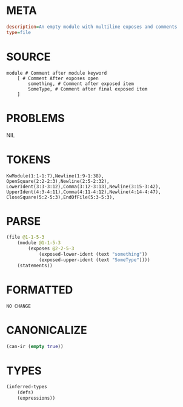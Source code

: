 # META
~~~ini
description=An empty module with multiline exposes and comments
type=file
~~~
# SOURCE
~~~roc
module # Comment after module keyword
	[ # Comment After exposes open
		something, # Comment after exposed item
		SomeType, # Comment after final exposed item
	]
~~~
# PROBLEMS
NIL
# TOKENS
~~~zig
KwModule(1:1-1:7),Newline(1:9-1:38),
OpenSquare(2:2-2:3),Newline(2:5-2:32),
LowerIdent(3:3-3:12),Comma(3:12-3:13),Newline(3:15-3:42),
UpperIdent(4:3-4:11),Comma(4:11-4:12),Newline(4:14-4:47),
CloseSquare(5:2-5:3),EndOfFile(5:3-5:3),
~~~
# PARSE
~~~clojure
(file @1-1-5-3
	(module @1-1-5-3
		(exposes @2-2-5-3
			(exposed-lower-ident (text "something"))
			(exposed-upper-ident (text "SomeType"))))
	(statements))
~~~
# FORMATTED
~~~roc
NO CHANGE
~~~
# CANONICALIZE
~~~clojure
(can-ir (empty true))
~~~
# TYPES
~~~clojure
(inferred-types
	(defs)
	(expressions))
~~~